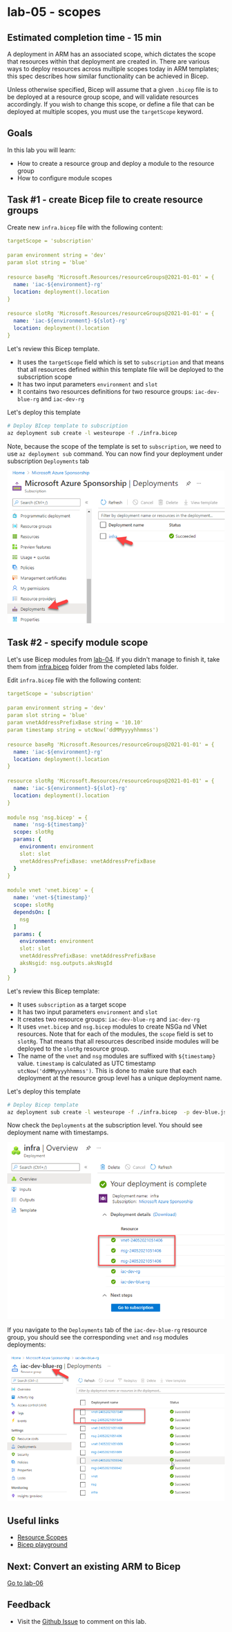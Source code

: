 # lab-05 - scopes

## Estimated completion time - 15 min

A deployment in ARM has an associated scope, which dictates the scope that resources within that deployment are created in. There are various ways to deploy resources across multiple scopes today in ARM templates; this spec describes how similar functionality can be achieved in Bicep.

Unless otherwise specified, Bicep will assume that a given `.bicep` file is to be deployed at a resource group scope, and will validate resources accordingly. If you wish to change this scope, or define a file that can be deployed at multiple scopes, you must use the `targetScope` keyword.

## Goals

In this lab you will learn:

* How to create a resource group and deploy a module to the resource group
* How to configure module scopes

## Task #1 - create Bicep file to create resource groups

Create new `infra.bicep` file with the following content:

```yaml
targetScope = 'subscription'

param environment string = 'dev'
param slot string = 'blue'

resource baseRg 'Microsoft.Resources/resourceGroups@2021-01-01' = {
  name: 'iac-${environment}-rg'
  location: deployment().location
}

resource slotRg 'Microsoft.Resources/resourceGroups@2021-01-01' = {
  name: 'iac-${environment}-${slot}-rg'
  location: deployment().location
}
```

Let's review this Bicep template. 

* It uses the `targetScope` field which is set to `subscription` and that means that all resources defined within this template file will be deployed to the subscription scope
* It has two input parameters `environment` and `slot`
* It contains two resources definitions for two resource groups: `iac-dev-blue-rg` and `iac-dev-rg`

Let's deploy this template

```bash
# Deploy BIcep template to subscription
az deployment sub create -l westeurope -f ./infra.bicep  
```

Note, because the scope of the template is set to `subscription`, we need to use `az deployment sub` command.
You can now find your deployment under subscription `Deployments` tab

![sub-deployment](images/sub-deployment-1.png)

## Task #2 - specify module scope

Let's use Bicep modules from [lab-04](../lab-04/readme.md). If you didn't manage to finish it, take them from [infra.bicep](../../completed-labs/lab-04) folder from the completed labs folder.

Edit `infra.bicep` file with the following content:

```yaml
targetScope = 'subscription'

param environment string = 'dev'
param slot string = 'blue'
param vnetAddressPrefixBase string = '10.10'
param timestamp string = utcNow('ddMMyyyyhhmmss')

resource baseRg 'Microsoft.Resources/resourceGroups@2021-01-01' = {
  name: 'iac-${environment}-rg'
  location: deployment().location
}

resource slotRg 'Microsoft.Resources/resourceGroups@2021-01-01' = {
  name: 'iac-${environment}-${slot}-rg'
  location: deployment().location
}

module nsg 'nsg.bicep' = {
  name: 'nsg-${timestamp}'
  scope: slotRg
  params: {
    environment: environment
    slot: slot
    vnetAddressPrefixBase: vnetAddressPrefixBase
  }
}

module vnet 'vnet.bicep' = {
  name: 'vnet-${timestamp}'
  scope: slotRg
  dependsOn: [
    nsg
  ]
  params: {
    environment: environment
    slot: slot
    vnetAddressPrefixBase: vnetAddressPrefixBase
    aksNsgid: nsg.outputs.aksNsgId
  }
}
```

Let's review this Bicep template:

* It uses `subscription` as a target scope
* It has two input parameters `environment` and `slot`
* It creates two resource groups: `iac-dev-blue-rg` and `iac-dev-rg`
* It uses `vnet.bicep` and `nsg.bicep` modules to create NSGa nd VNet resources. Note that for each of the modules, the `scope` field is set to `slotRg`. That means that all resources described inside modules will be deployed to the `slotRg` resource group.
* The name of the `vnet` and `nsg` modules are suffixed with `${timestamp}` value. `timestamp` is calculated as UTC timestamp `utcNow('ddMMyyyyhhmmss')`. This is done to make sure that each deployment at the resource group level has a unique deployment name.  

Let's deploy this template

```bash
# Deploy Bicep template
az deployment sub create -l westeurope -f ./infra.bicep  -p dev-blue.json
```

Now check the `Deployments` at the subscription level. You should see deployment name with timestamps.

![sub-deployment](images/sub-deployment-2.png)

If you navigate to the `Deployments` tab of the  `iac-dev-blue-rg` resource group, you should see the corresponding `vnet` and `nsg` modules deployments:

![sub-deployment](images/rg-deployment-1.png)

## Useful links

* [Resource Scopes](https://github.com/Azure/bicep/blob/main/docs/spec/resource-scopes.md)
* [Bicep playground](https://bicepdemo.z22.web.core.windows.net/)

## Next: Convert an existing ARM to Bicep

[Go to lab-06](../lab-06/readme.md)

## Feedback

* Visit the [Github Issue](https://github.com/evgenyb/aks-workshops/issues/30) to comment on this lab. 